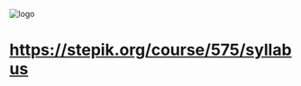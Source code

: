 ![logo](https://github.com/MaxRadaev/markdowns/blob/2c85d0832ef31693d348886810d6615f54f02e1c/auto%20test%20course%20stepik.png)

# https://stepik.org/course/575/syllabus
